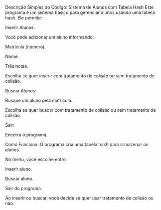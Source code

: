 Descrição Simples do Código: Sistema de Alunos com Tabela Hash
Este programa é um sistema básico para gerenciar alunos usando uma tabela hash. Ele permite:

Inserir Alunos:

Você pode adicionar um aluno informando:

Matrícula (número).

Nome.

Três notas.

Escolha se quer inserir com tratamento de colisão ou sem tratamento de colisão.

Buscar Alunos:

Busque um aluno pela matrícula.

Escolha se quer buscar com tratamento de colisão ou sem tratamento de colisão.

Sair:

Encerra o programa.

Como Funciona:
O programa cria uma tabela hash para armazenar os alunos.

No menu, você escolhe entre:

Inserir aluno.

Buscar aluno.

Sair do programa.

Ao inserir ou buscar, você decide se quer usar tratamento de colisão ou não.